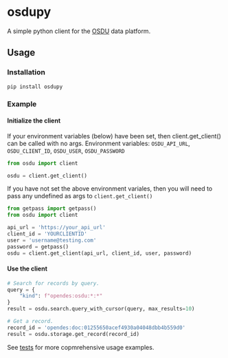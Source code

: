 # osdupy

A simple python client for the [OSDU](https://community.opengroup.org/osdu) data platform.

## Usage

### Installation

```bash
pip install osdupy
```

### Example

#### Initialize the client

If your environment variables (below) have been set, then client.get_client() can be called with no args.
Environment variables: `OSDU_API_URL`, `OSDU_CLIENT_ID`, `OSDU_USER`, `OSDU_PASSWORD`

```python
from osdu import client

osdu = client.get_client()
```

If you have not set the above environment variales, then you will need to pass any undefined as args to `client.get_client()`

```python
from getpass import getpass()
from osdu import client

api_url = 'https://your_api_url'
client_id = 'YOURCLIENTID'
user = 'username@testing.com'
password = getpass()
osdu = client.get_client(api_url, client_id, user, password)
```

#### Use the client

```python
# Search for records by query.
query = {
    "kind": f"opendes:osdu:*:*"
}
result = osdu.search.query_with_cursor(query, max_results=10)

# Get a record.
record_id = 'opendes:doc:01255650acef4930a04048dbb4b559d0'
result = osdu.storage.get_record(record_id)

```

See [tests](tests/tests.py) for more copmrehensive usage examples.
